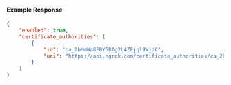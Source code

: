 <!-- Code generated for API Clients. DO NOT EDIT. -->

#### Example Response

```json
{
	"enabled": true,
	"certificate_authorities": [
		{
			"id": "ca_2bMmWa8FBY5Rfg2L4ZEjql9VjdC",
			"uri": "https://api.ngrok.com/certificate_authorities/ca_2bMmWa8FBY5Rfg2L4ZEjql9VjdC"
		}
	]
}
```
